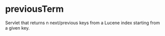 previousTerm
============

Servlet that returns n next/previous keys from a Lucene index starting from a given key. 